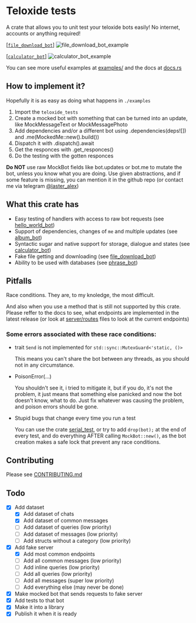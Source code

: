 # Teloxide tests

A crate that allows you to unit test your teloxide bots easily! No internet, accounts or anything required!

[[`file_download_bot`]](https://github.com/LasterAlex/teloxide_tests/blob/master/examples/file_download_bot/src/main.rs)
![file_download_bot_example](https://github.com/user-attachments/assets/e4e07376-2d5d-418f-a684-6116b1c4fff6)

[[`calculator_bot`]](https://github.com/LasterAlex/teloxide_tests/blob/master/examples/calculator_bot/src/tests.rs)
![calculator_bot_example](https://github.com/user-attachments/assets/b6308a80-c94b-42a6-bab0-dc2f61a9a711)

You can see more useful examples at [examples/](https://github.com/LasterAlex/teloxide_tests/tree/master/examples) and the docs at [docs.rs](https://docs.rs/teloxide_tests)

## How to implement it?

Hopefully it is as easy as doing what happens in `./examples`

1. Import the `teloxide_tests`
2. Create a mocked bot with something that can be turned into an update, like MockMessageText or MockMessagePhoto
3. Add dependencies and/or a different bot using .dependencies(deps![]) and .me(MockedMe::new().build())
4. Dispatch it with .dispatch().await
5. Get the responces with .get_responces()
6. Do the testing with the gotten responces

**Do NOT** use raw MockBot fields like bot.updates or bot.me to mutate the bot, unless you know what you are doing. Use given abstractions, and if some feature is missing, you can mention it in the github repo (or contact me via telegram [@laster_alex](https://t.me/laster_alex))

## What this crate has

- Easy testing of handlers with access to raw bot requests (see [hello_world_bot](https://github.com/LasterAlex/teloxide_tests/blob/master/examples/hello_world_bot/src/main.rs))
- Support of dependencies, changes of `me` and multiple updates (see [album_bot](https://github.com/LasterAlex/teloxide_tests/blob/master/examples/album_bot/src/main.rs))
- Syntactic sugar and native support for storage, dialogue and states (see [calculator_bot](https://github.com/LasterAlex/teloxide_tests/blob/master/examples/calculator_bot/src/tests.rs))
- Fake file getting and downloading (see [file_download_bot](https://github.com/LasterAlex/teloxide_tests/blob/master/examples/file_download_bot/src/main.rs))
- Ability to be used with databases (see [phrase_bot](https://github.com/LasterAlex/teloxide_tests/blob/master/examples/phrase_bot/src/main.rs))

## Pitfalls

Race conditions. They are, to my knoledge, the most difficult.

And also when you use a method that is still not supported by this crate. Please reffer to the docs to see, what endpoints are implemented in the latest release (or look at [server/routes](https://github.com/LasterAlex/teloxide_tests/tree/master/teloxide_tests/src/server/routes) files to look at the current endpoints)

### Some errors associated with these race conditions:

- trait `Send` is not implemented for `std::sync::MutexGuard<'static, ()>`

  This means you can't share the bot between any threads, as you should not in any circumstance.

- PoisonError(...)

  You shouldn't see it, i tried to mitigate it, but if you do, it's not the problem, it just means that something else panicked and now the bot doesn't know, what to do. Just fix whatever was causing the problem, and poison errors should be gone.

- Stupid bugs that change every time you run a test

  You can use the crate [serial_test](https://crates.io/crates/serial_test), or try to add `drop(bot);` at the end of every test, and do everything AFTER calling `MockBot::new()`, as the bot creation makes a safe lock that prevent any race conditions.

## Contributing

Please see [CONTRIBUTING.md](https://github.com/LasterAlex/teloxide_tests/blob/master/CONTRIBUTING.md)

## Todo

- [x] Add dataset
  - [x] Add dataset of chats
  - [x] Add dataset of common messages
  - [ ] Add dataset of queries (low priority)
  - [ ] Add dataset of messages (low priority)
  - [ ] Add structs without a category (low priority)
- [x] Add fake server
  - [x] Add most common endpoints
  - [ ] Add all common messages (low priority)
  - [ ] Add inline queries (low priority)
  - [ ] Add all queries (low priority)
  - [ ] Add all messages (super low priority)
  - [ ] Add everything else (may never be done)
- [x] Make mocked bot that sends requests to fake server
- [x] Add tests to that bot
- [x] Make it into a library
- [x] Publish it when it is ready
